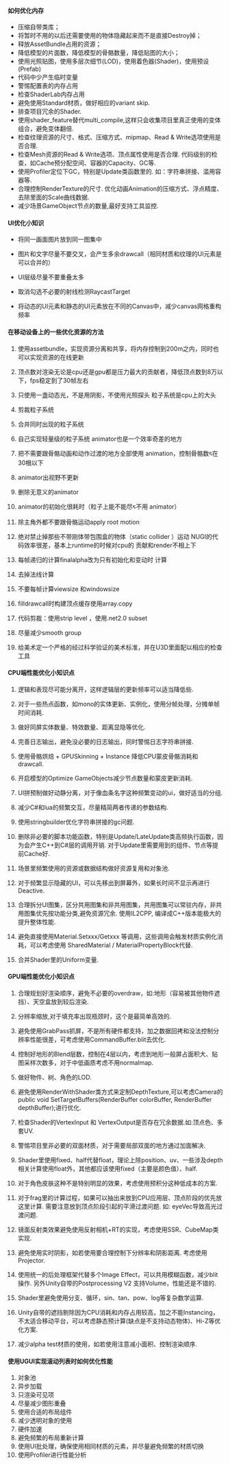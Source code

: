 #### 如何优化内存

- 压缩自带类库；
- 将暂时不用的以后还需要使用的物体隐藏起来而不是直接Destroy掉；
- 释放AssetBundle占用的资源；
- 降低模型的片面数，降低模型的骨骼数量，降低贴图的大小；
- 使用光照贴图，使用多层次细节(LOD)，使用着色器(Shader)，使用预设(Prefab)
- 代码中少产生临时变量
- 警惕配置表的内存占用
- 检查ShaderLab内存占用
- 避免使用Standard材质，做好相应的variant skip.
- 排查项目冗余的Shader.
- 使用shader_feature替代multi_compile,这样只会收集项目里真正使用的变体组合，避免变体翻倍.
- 检查纹理资源的尺寸、格式、压缩方式、mipmap、Read & Write选项使用是否合理.
- 检查Mesh资源的Read & Write选项、顶点属性使用是否合理. 代码级别的检查，如Cache预分配空间、容器的Capacity、GC等.
- 使用Profiler定位下GC，特别是Update类函数里的. 如：字符串拼接、滥用容器等.
- 合理控制RenderTexture的尺寸. 优化动画Animation的压缩方式、浮点精度、去除里面的Scale曲线数据.
- 减少场景GameObject节点的数量,最好支持工具监控.



#### UI优化小知识

- 将同一画面图片放到同一图集中

- 图片和文字尽量不要交叉，会产生多余drawcall（相同材质和纹理的UI元素是可以合并的）

- UI层级尽量不要重叠太多

- 取消勾选不必要的射线检测RaycastTarget
- 将动态的UI元素和静态的UI元素放在不同的Canvas中，减少canvas网格重构频率



#### 在移动设备上的⼀些优化资源的方法

1. 使⽤assetbundle，实现资源分离和共享，将内存控制到200m之内，同时也可以实现资源的在线更新

2. 顶点数对渲染⽆论是cpu还是gpu都是压⼒最⼤的贡献者，降低顶点数到8万以下，fps稳定到了30帧左右

3. 只使⽤⼀盏动态光，不是⽤阴影，不使⽤光照探头 粒⼦系统是cpu上的⼤头

4. 剪裁粒⼦系统

5. 合并同时出现的粒⼦系统

6. ⾃⼰实现轻量级的粒⼦系统 animator也是⼀个效率奇差的地⽅

7. 把不需要跟⻣骼动画和动作过渡的地⽅全部使⽤ animation，控制⻣骼数ᰁ在30根以下

8. animator出视野不更新

9. 删除⽆意义的animator

10. animator的初始化很耗时（粒⼦上能不能尽ᰁ不⽤ animator）

11. 除主⻆外都不要跟⻣骼运动apply root motion

12. 绝对禁⽌掉那些不带刚体带包围盒的物体（static collider ）运动 NUGI的代码效率很差，基本上runtime的时候对cpu的 贡献和render不相上下

13. 每帧递归的计算finalalpha改为只有初始化和变动时 计算

14. 去掉法线计算
15. 不要每帧计算viewsize 和windowsize
16. filldrawcall时构建顶点缓存使⽤array.copy

17. 代码剪裁：使⽤strip level ，使⽤.net2.0 subset

18. 尽量减少smooth group

19. 给美术定⼀个严格的经过科学验证的美术标准，并在U3D⾥⾯配以相应的检查⼯具



#### CPU端性能优化小知识点

1. 逻辑和表现尽可能分离开，这样逻辑层的更新频率可以适当降低些.
2. 对于一些热点函数，如mono的实体更新、实例化，使用分帧处理，分摊单帧时间消耗.
3. 做好同屏实体数量、特效数量、距离显隐等优化.
4. 完善日志输出，避免没必要的日志输出，同时警惕日志字符串拼接.
5. 使用骨骼烘焙 + GPUSkinning + Instance 降低CPU蒙皮骨骼消耗和drawcall.
6. 开启模型的Optimize GameObjects减少节点数量和蒙皮更新消耗.
7. UI拼预制做好动静分离，对于像血条名字这种频繁变动的ui，做好适当的分组.
8. 减少C#和lua的频繁交互，尽量精简两者传递的参数结构.
9. 使用stringbuilder优化字符串拼接的gc问题.
10. 删除非必要的脚本功能函数，特别是Update/LateUpdate类高频执行函数，因为会产生C++到C#层的调用开销. 对于Update里需要用到的组件、节点等提前Cache好.

11. 场景里频繁使用的资源或数据结构做好资源复用和对象池.
12. 对于频繁显示隐藏的UI，可以先移出到屏幕外，如果长时间不显示再进行Deactive.
13. 合理拆分UI图集，区分共用图集和非共用图集，共用图集可以常驻内存，非共用图集优先按功能分类,避免资源冗余. 使用IL2CPP, 编译成C++版本能极大的提升整体性能.
14. 避免直接使用Material.Setxxx/Getxxx 等调用，这些调用会触发材质实例化消耗，可以考虑使用 SharedMaterial / MaterialPropertyBlock代替.
15. 合并Shader里的Uniform变量.



#### GPU端性能优化小知识点

1. 合理规划好渲染顺序，避免不必要的overdraw，如:地形（容易被其他物件遮挡）、天空盒放到较后渲染.

2. 分辨率缩放,对于填充率出现瓶颈时，这个是最简单高效的.

3. 避免使用GrabPass抓屏，不是所有硬件都支持，加之数据回拷和没法控制分辨率性能很差，可考虑使用CommandBuffer.blit去优化.

4. 控制好地形的Blend层数，控制在4层以内，考虑到地形一般屏占面积大、贴图采样次数多，对于中低画质考虑不用normalmap.

5. 做好物件、树、角色的LOD.

6. 避免使用RenderWithShader类方式来定制DepthTexture,可以考虑Camera的 public void SetTargetBuffers(RenderBuffer colorBuffer, RenderBuffer depthBuffer);进行优化.

7. 检查Shader的VertexInput 和 VertexOutput是否存在冗余数据.如:顶点色、多套UV.

8. 警惕项目里非必要的双面材质，对于需要局部双面的地方通过加面解决.

9. Shader里使用fixed、half代替float，理论上除position、uv、一些涉及depth相关计算使用float外，其他都应该使用fixed（主要是颜色值）、half.

10. 对于角色皮肤这种不是特别明显的效果，考虑使用预积分这种低成本的方案.

11. 对于frag里的计算过程，如果可以抽出来放到CPU应用层、顶点阶段的优先放这里计算. 需要注意放到顶点阶段引起的平滑过渡问题. 如: eyeVec导致高光过渡问题.

12. 镜面反射类效果避免使用反射相机+RT的实现，考虑使用SSR、CubeMap类实现.

13. 避免使用实时阴影，如若使用要合理控制下分辨率和阴影距离. 考虑使用Projector.

14. 使用统一的后处理框架代替多个Image Effect，可以共用模糊函数，减少blit操作. 另外Unity自带的Postprocessing V2 支持Volume，性能还是不错的.

15. Shader里避免使用分支、循环，sin、tan、pow、log等复杂数学运算.

16. Unity自带的遮挡剔除因为CPU消耗和内存占用较高，加之不能Instancing，不太适合移动平台，可以考虑静态预计算(缺点是不支持动态物体)、Hi-Z等优化方案.

17. 减少alpha test材质的使用，如若使用注意减小面积、控制渲染顺序.



#### **使用UGUI实现滚动列表时如何优化性能**

1. 对象池
2. 异步加载
3. 只渲染可见项
4. 尽量减少图形重叠
5. 使用合适的布局组件
6. 减少透明对象的使用
7. 硬件加速
8. 避免频繁的布局重新计算
9. 使用UI批处理，确保使用相同材质的元素，并尽量避免频繁的材质切换
10. 使用Profiler进行性能分析